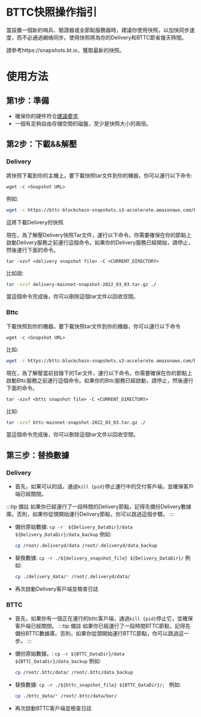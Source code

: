 # BTTC快照操作指引

當設置一個新的哨兵、驗證器或全節點服務器時，建議你使用快照，以加快同步速度，而不必通過網絡同步。使用快照將為你的Delivery和BTTC節省幾天時間。

請參考https://snapshots.bt.io，獲取最新的快照。

# 使用方法 

## 第1步：準備
- 確保你的硬件符合[建議要求](https://doc.bt.io/v1/doc/validator-node-system-requirements.html).
- 一個有足夠自由存儲空間的磁盤，至少是快照大小的兩倍。

##  第2步：下載&&解壓

### Delivery

將快照下載到你的主機上。要下載快照tar文件到你的機器，你可以運行以下命令:

`wget -c <Snapshot URL>`

例如:

```sh
wget -c https://bttc-blockchain-snapshots.s3-accelerate.amazonaws.com/bttc-mainnet/2022_03_03/delivery-mainnet-snapshot-2022_03_03.tar.gz
```

這將下載Delivery的快照.

現在，為了解壓Delivery快照Tar文件，運行以下命令。你需要確保在你的節點上啟動Delivery服務之前運行這個命令。如果你的Delivery服務已經開始，請停止，然後運行下面的命令。

`tar -xzvf <delivery snapshot file> -C <CURRENT_DIRECTORY>`

比如說:

```sh
tar -xzvf delivery-mainnet-snapshot-2022_03_03.tar.gz ./
```

當這個命令完成後，你可以刪除這個tar文件以回收空間。

### Bttc

下載快照到你的機器。要下載快照tar文件到你的機器，你可以運行以下命令

`wget -c <Snapshot URL>`

比如:

```sh
wget -c https://bttc-blockchain-snapshots.s3-accelerate.amazonaws.com/bttc-mainnet/2022_03_03/bttc-mainnet-snapshot-2022_03_03.tar.gz
```

現在，為了解壓當前目錄下的Tar文件，運行以下命令。你需要確保在你的節點上啟動Bttc服務之前運行這個命令。如果你的Bttc服務已經啟動，請停止，然後運行下面的命令。

`tar -xzvf <bttc snapshot file> -C <CURRENT_DIRECTORY>`

比如:

```sh
tar -xzvf bttc-mainnet-snapshot-2022_03_03.tar.gz ./
```

當這個命令完成後，你可以刪除這個tar文件以回收空間。



## 第三步：替換數據
  
### Delivery  
-   首先，如果可以的話，通過`kill {pid}`停止運行中的交付客戶端，並確保客戶端已經關閉。

:::tip 備註
  如果你已經運行了一段時間的Delivery節點，記得先備份Delivery數據庫。否則，如果你從頭開始運行Delivery節點，你可以跳過這個步驟。
:::
-   備份原始數據: `cp -r  ${Delivery_DataDir}/data ${Delivery_DataDir}/data_backup`
    例如:

    ```sh
    cp /root/.deliveryd/data /root/.deliveryd/data_backup
    ```

-   替換數據: `cp -r ./${delivery_snapshot_file} ${Delivery_DataDir}/`
    例如:

    ```sh
    cp ./delivery_data/* /root/.deliveryd/data/
    ```   
-   再次啟動Delivery客戶端並檢查日誌

### BTTC
-    首先，如果你有一個正在運行的bttc客戶端，通過`kill {pid}`停止它，並確保客戶端已經關閉。
:::tip 備註
  如果你已經運行了一段時間BTTC節點，記得先備份BTTC數據庫。否則，如果你從頭開始運行BTTC節點，你可以跳過這一步。
:::
-   備份原始數據。: `cp -r ${BTTC_DataDir}/data ${BTTC_DataDir}/data_backup`
    例如:

    ```sh
    cp /root/.bttc/data/ /root/.bttc/data_backup
    ```

-   替換數據: `cp -r ./${bttc_snapshot_file} ${BTTC_DataDir}/; `
    例如:

    ```sh
    cp ./bttc_data/* /root/.bttc/data/bor/
    ```   
-   再次啟動BTTC客戶端並檢查日誌